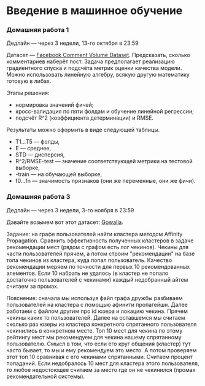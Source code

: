 # Введение в машинное обучение

### Домашняя работа 1
Дедлайн — через 3 недели, 13-го октября в 23:59
  
Датасет — [Facebook Comment Volume Dataset](https://archive.ics.uci.edu/ml/datasets/Facebook+Comment+Volume+Dataset).
Предсказать, сколько комментариев наберёт пост.
Задача предполагает реализацию градиентного спуска и подсчёта метрик оценки качества модели.
Можно использовать линейную алгебру, всякую другую математику готовую в либах.

Этапы решения:  
- нормировка значений фичей;
- кросс-валидация по пяти фолдам и обучение линейной регрессии;
- подсчёт R^2 (коэффициента детерминации) и RMSE.

Результаты можно оформить в виде следующей таблицы.
- T1...T5 — фолды,
- E — среднее,
- STD — дисперсия,
- R^2/RMSE-test — значение соответствующей метрики на тестовой выборке,
- -train — на обучающей выборке,
- f0...fn — значимость признаков (они же переменные, они же фичи).

### Домашняя работа 3
Дедлайн — через 3 недели, 3-го ноября в 23:59

Давайте возьмем вот этот датасет: [Gowalla](https://snap.stanford.edu/data/loc-Gowalla.html).

Задание: на графе пользователей найти кластера методом Affinity Propagation. Сравнить эффективность полученных кластеров в задаче рекомендации мест (рядом с графом есть лог чекинов). Чекины для части пользователей прячем, а потом строим "рекомендации" на базе топа чекинов из кластера, куда попал пользователь. Качество рекомендации меряем по точности для первых 10 рекомендованных элементов. Если 10 набрать не удалось (в кластер не попало достаточно пользователей с чекинами) каждый недобранный айтем считаем за промах.

Пояснение: сначала мы используя файл графа дружбы разбиваем пользователей на кластера с помощью афинити пропагейшн. Далее работаем с файлом другим про id юзера и локацию чекина. Прячем чекины каких то пользователей. Далее на оставшемся мы считаем сколько раз юзеры из кластера конкретного спрятанного пользователя чекинились в конкретном месте. Топ 10 мест для чекина по этому рейтингу мест мы рекомендуем для чекина нашему спрятанному пользователю. Смысл в том, что если его круг общения (кластер) тут часто бывает, то мы и ему рекомендуем это место. А потом проверяем этот топ 10 сравнивая с его чекинами спрятанными. Считаем процент попаданий. Если недобралось 10 мест для кластера этого пользователя, то любое недостоющее считаем за место где он не чекинился (промах рекомендательной системы).
